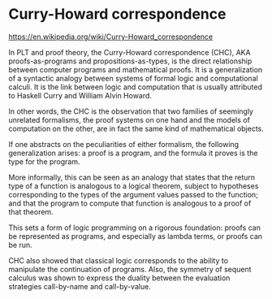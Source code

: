 # Curry-Howard correspondence

https://en.wikipedia.org/wiki/Curry-Howard_correspondence

In PLT and proof theory, the Curry-Howard correspondence (CHC), AKA proofs-as-programs and propositions-as-types, is the direct relationship between computer programs and mathematical proofs. It is a generalization of a syntactic analogy between systems of formal logic and computational calculi. It is the link between logic and computation that is usually attributed to Haskell Curry and William Alvin Howard.

In other words, the CHC is the observation that two families of seemingly unrelated formalisms, the proof systems on one hand and the models of computation on the other, are in fact the same kind of mathematical objects.

If one abstracts on the peculiarities of either formalism, the following generalization arises: a proof is a program, and the formula it proves is the type for the program.

More informally, this can be seen as an analogy that states that the return type of a function is analogous to a logical theorem, subject to hypotheses corresponding to the types of the argument values passed to the function; and that the program to compute that function is analogous to a proof of that theorem.

This sets a form of logic programming on a rigorous foundation: proofs can be represented as programs, and especially as lambda terms, or proofs can be run.

CHC also showed that classical logic corresponds to the ability to manipulate the continuation of programs. Also, the symmetry of sequent calculus was shown to express the duality between the evaluation strategies call-by-name and call-by-value.
